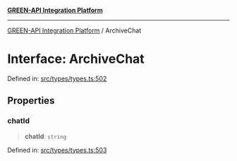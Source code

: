 [**GREEN-API Integration Platform**](../README.md)

***

[GREEN-API Integration Platform](../globals.md) / ArchiveChat

# Interface: ArchiveChat

Defined in: [src/types/types.ts:502](https://github.com/green-api/greenapi-integration/blob/62a96bf9bfbccb88022bc7b0859de19e8c48289f/src/types/types.ts#L502)

## Properties

### chatId

> **chatId**: `string`

Defined in: [src/types/types.ts:503](https://github.com/green-api/greenapi-integration/blob/62a96bf9bfbccb88022bc7b0859de19e8c48289f/src/types/types.ts#L503)
